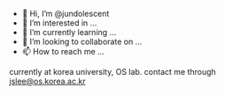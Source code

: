 - 👋 Hi, I’m @jundolescent
- 👀 I’m interested in ...
- 🌱 I’m currently learning ...
- 💞️ I’m looking to collaborate on ...
- 📫 How to reach me ...

currently at korea university, OS lab.
contact me through jslee@os.korea.ac.kr

<!---
jundolescent/jundolescent is a ✨ special ✨ repository because its `README.md` (this file) appears on your GitHub profile.
You can click the Preview link to take a look at your changes.
--->
